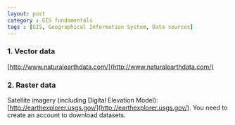 ```yaml
---
layout: post
category : GIS fundamentals
tags : [GIS, Geographical Information System, Data sources]
---
```


### 1. Vector data

[http://www.naturalearthdata.com/](http://www.naturalearthdata.com/)


### 2. Raster data

Satellite imagery (including Digital Elevation Model): [http://earthexplorer.usgs.gov/](http://earthexplorer.usgs.gov/). You need to create an account to download datasets.


